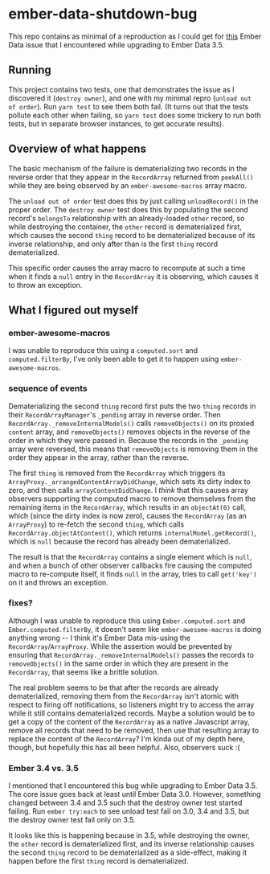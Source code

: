 # ember-data-shutdown-bug

This repo contains as minimal of a reproduction as I could get for
[this](https://github.com/emberjs/data/issues/5795) Ember Data issue that I
encountered while upgrading to Ember Data 3.5.

## Running

This project contains two tests, one that demonstrates the issue as I discovered
it (`destroy owner`), and one with my minimal repro (`unload out of order`). Run
`yarn test` to see them both fail. (It turns out that the tests pollute each
other when failing, so `yarn test` does some trickery to run both tests, but in
separate browser instances, to get accurate results).

## Overview of what happens

The basic mechanism of the failure is dematerializing two records in the reverse
order that they appear in the `RecordArray` returned from `peekAll()` while they
are being observed by an `ember-awesome-macros` array macro.

The `unload out of order` test does this by just calling `unloadRecord()` in the
proper order. The `destroy owner` test does this by populating the second
record's `belongsTo` relationship with an already-loaded `other` record, so
while destroying the container, the `other` record is dematerialized first,
which causes the second `thing` record to be dematerialized because of its
inverse relationship, and only after than is the first `thing` record
dematerialized.

This specific order causes the array macro to recompute at such a time when it
finds a `null` entry in the `RecordArray` it is observing, which causes it to
throw an exception.

## What I figured out myself

### ember-awesome-macros

I was unable to reproduce this using a `computed.sort` and `computed.filterBy`,
I've only been able to get it to happen using `ember-awesome-macros`.

### sequence of events

Dematerializing the second `thing` record first puts the two `thing` records in
their `RecordArrayManager`'s `_pending` array in reverse order. Then
`RecordArray._removeInternalModels()` calls `removeObjects()` on its proxied
`content` array, and `removeObjects()` removes objects in the reverse of the
order in which they were passed in. Because the records in the `_pending` array
were reversed, this means that `removeObjects` is removing them in the order
they appear in the array, rather than the reverse.

The first `thing` is removed from the `RecordArray` which triggers its
`ArrayProxy._arrangedContentArrayDidChange`, which sets its dirty index to zero,
and then calls `arrayContentDidChange`. I *think* that this causes array
observers supporting the computed macro to remove themselves from the remaining
items in the `RecordArray`, which results in an `objectAt(0)` call, which
(since the dirty index is now zero), causes the `RecordArray` (as an
`ArrayProxy`) to re-fetch the second `thing`, which calls
`RecordArray.objectAtContent()`, which returns `internalModel.getRecord()`,
which is `null` because the record has already been dematerialized.

The result is that the `RecordArray` contains a single element which is `null`,
and when a bunch of other observer callbacks fire causing the computed macro to
re-compute itself, it finds `null` in the array, tries to call `get('key')` on
it and throws an exception.

### fixes?

Although I was unable to reproduce this using `Ember.computed.sort` and
`Ember.computed.filterBy`, it doesn't seem like `ember-awesome-macros` is doing
anything wrong -- I think it's Ember Data mis-using the
`RecordArray`/`ArrayProxy`. While the assertion would be prevented by ensuring
that `RecordArray._removeInternalModels()` passes the records to
`removeObjects()` in the same order in which they are present in the
`RecordArray`, that seems like a brittle solution.

The real problem seems to be that after the records are already dematerialized,
removing them from the `RecordArray` isn't atomic with respect to firing off
notifications, so listeners might try to access the array while it still
contains dematerialized records. Maybe a solution would be to get a copy of the
content of the `RecordArray` as a native Javascript array, remove all records
that need to be removed, then use that resulting array to replace the content of
the `RecordArray`? I'm kinda out of my depth here, though, but hopefully this
has all been helpful. Also, observers suck :(

### Ember 3.4 vs. 3.5

I mentioned that I encountered this bug while upgrading to Ember Data 3.5. The
core issue goes back at least until Ember Data 3.0. However, something changed
between 3.4 and 3.5 such that the destroy owner test started failing. Run
`ember try:each` to see unload test fail on 3.0, 3.4 and 3.5, but the destroy
owner test fail only on 3.5.

It looks like this is happening because in 3.5, while destroying the owner, the
`other` record is dematerialized first, and its inverse relationship causes the
second `thing` record to be dematerialized as a side-effect, making it happen
before the first `thing` record is dematerialized.
